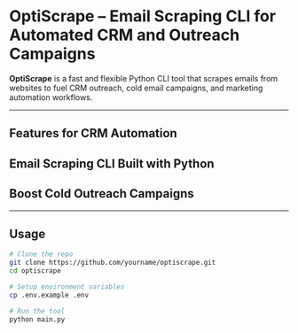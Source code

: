 # OptiScrape – Email Scraping CLI for Automated CRM and Outreach Campaigns

**OptiScrape** is a fast and flexible Python CLI tool that scrapes emails from websites to fuel CRM outreach, cold email campaigns, and marketing automation workflows.

---

## Features for CRM Automation
## Email Scraping CLI Built with Python
## Boost Cold Outreach Campaigns

---

## Usage

```bash
# Clone the repo
git clone https://github.com/yourname/optiscrape.git
cd optiscrape

# Setup environment variables
cp .env.example .env

# Run the tool
python main.py
